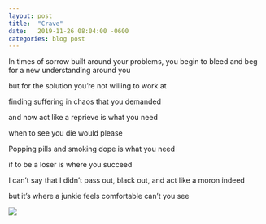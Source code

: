 ```yaml
---
layout: post
title:  "Crave"
date:   2019-11-26 08:04:00 -0600
categories: blog post
---
```


In times of sorrow built around your problems,
you begin to bleed and beg
for a new understanding around you

but for the solution you’re not willing to work at

finding suffering in chaos that you demanded

and now act like a reprieve is what you need

when to see you die would please

Popping pills and smoking dope is what you need

if to be a loser is where you succeed

I can’t say that I didn’t pass out, black out, and act like a moron indeed

but it’s where a junkie feels comfortable can’t you see

<img src="{{site.baseurl}}/img/crave.jpg">
